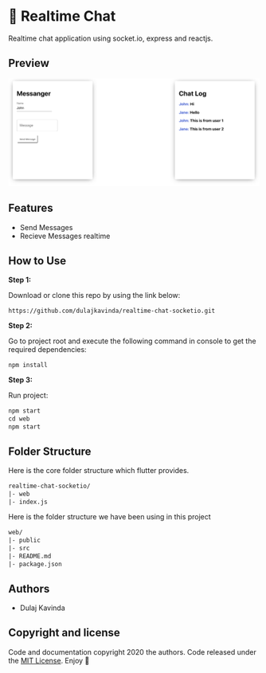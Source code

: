 # 💬 Realtime Chat


Realtime chat application using socket.io, express and reactjs. 

## Preview

<p align="center">
  <img src="web/public/demo.png" alt="animated" />
</p>

## Features


- Send Messages
- Recieve Messages realtime

## How to Use


**Step 1:**

Download or clone this repo by using the link below:

```
https://github.com/dulajkavinda/realtime-chat-socketio.git
```

**Step 2:**

Go to project root and execute the following command in console to get the required dependencies:

```
npm install
```

**Step 3:**

Run project:

```
npm start
cd web
npm start
```

## Folder Structure


Here is the core folder structure which flutter provides.

```
realtime-chat-socketio/
|- web
|- index.js
```

Here is the folder structure we have been using in this project

```
web/
|- public
|- src
|- README.md
|- package.json
```

## Authors


- Dulaj Kavinda

## **Copyright and license**


Code and documentation copyright 2020 the authors. Code released under the [MIT License](https://github.com/dulajkavinda/).
Enjoy 🤘
